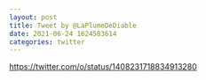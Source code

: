 ```yaml
--- 
layout: post 
title: Tweet by @LaPlumeDeDiable 
date: 2021-06-24 1624583614 
categories: twitter 
--- 
```

https://twitter.com/o/status/1408231718834913280